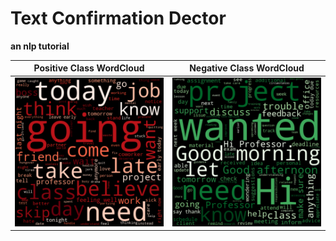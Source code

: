 # Text Confirmation Dector
**an nlp tutorial**

Positive Class WordCloud   |  Negative Class WordCloud
:-------------------------:|:-------------------------:
![](possent_cloud.png)  |  ![](negsent_cloud.png)